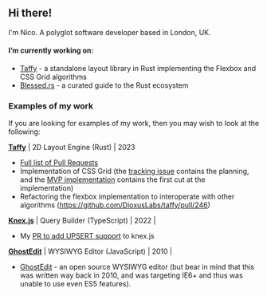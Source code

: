 ## Hi there!

I'm Nico. A polyglot software developer based in London, UK.

#### I’m currently working on:

- [Taffy](https://github.com/DioxusLabs/taffy) - a standalone layout library in Rust implementing the Flexbox and CSS Grid algorithms
- [Blessed.rs](https://blessed.rs) - a curated guide to the Rust ecosystem

### Examples of my work

If you are looking for examples of my work, then you may wish to look at the following:

[**Taffy**](https://github.com/DioxusLabs/taffy) | 2D Layout Engine (Rust) | 2023 



  - [Full list of Pull Requests](https://github.com/DioxusLabs/taffy/pulls?q=author%3Anicoburns+)
  - Implementation of CSS Grid (the [tracking issue](https://github.com/DioxusLabs/taffy/issues/204) contains the planning, and the [MVP implementation](https://github.com/DioxusLabs/taffy/pull/205) contains the first cut at the implementation)
  - Refactoring the flexbox implementation to interoperate with other algorithms (https://github.com/DioxusLabs/taffy/pull/246)

[**Knex.js**](https://github.com/knex/knex) | Query Builder (TypeScript) | 2022 | 
- My [PR to add UPSERT support](https://github.com/knex/knex/pull/3763) to knex.js

[**GhostEdit**](https://github.com/nicoburns/ghostedit) | WYSIWYG Editor (JavaScript) | 2010 | 
- [GhostEdit](https://github.com/nicoburns/ghostedit) - an open source WYSIWYG editor (but bear in mind that this was written way back in 2010, and was targeting IE6+ and thus was unable to use even ES5 features).
